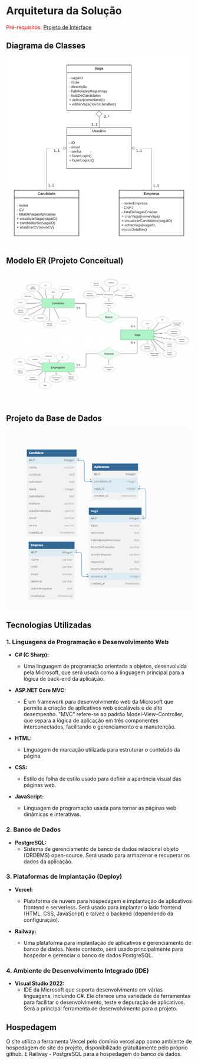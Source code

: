 # Arquitetura da Solução

<span style="color:red">Pré-requisitos: <a href="3-Projeto de Interface.md"> Projeto de Interface</a></span>


## Diagrama de Classes

![Diagrama de CLasse](img/Blank_diagram_1.png)

## Modelo ER (Projeto Conceitual)

![Diagrama ER](img/diagramaER.png)


## Projeto da Base de Dados

![Banco de dados](img/bbancodedados.png)

## Tecnologias Utilizadas

### 1. Linguagens de Programação e Desenvolvimento Web

- **C# (C Sharp):** 
  - Uma linguagem de programação orientada a objetos, desenvolvida pela Microsoft, que será usada como a linguagem principal para a lógica de back-end da aplicação.

- **ASP.NET Core MVC:** 
  - É um framework para desenvolvimento web da Microsoft que permite a criação de aplicativos web escaláveis e de alto desempenho. "MVC" refere-se ao padrão Model-View-Controller, que separa a lógica de aplicação em três componentes interconectados, facilitando o gerenciamento e a manutenção.

- **HTML:** 
  - Linguagem de marcação utilizada para estruturar o conteúdo da página.

- **CSS:** 
  - Estilo de folha de estilo usado para definir a aparência visual das páginas web.

- **JavaScript:** 
  - Linguagem de programação usada para tornar as páginas web dinâmicas e interativas.

### 2. Banco de Dados

- **PostgreSQL:** 
  - Sistema de gerenciamento de banco de dados relacional objeto (ORDBMS) open-source. Será usado para armazenar e recuperar os dados da aplicação.

### 3. Plataformas de Implantação (Deploy)

- **Vercel:** 
  - Plataforma de nuvem para hospedagem e implantação de aplicativos frontend e serverless. Será usado para implantar o lado frontend (HTML, CSS, JavaScript) e talvez o backend (dependendo da configuração).

- **Railway:** 
  - Uma plataforma para implantação de aplicativos e gerenciamento de banco de dados. Neste contexto, será usado principalmente para hospedar e gerenciar o banco de dados PostgreSQL.

### 4. Ambiente de Desenvolvimento Integrado (IDE)

- **Visual Studio 2022:** 
  - IDE da Microsoft que suporta desenvolvimento em várias linguagens, incluindo C#. Ele oferece uma variedade de ferramentas para facilitar o desenvolvimento, teste e depuração de aplicativos. Será a principal ferramenta de desenvolvimento para o projeto.

## Hospedagem

O site utiliza a ferramenta Vercel pelo domínio vercel.app como ambiente de hospedagem do site do projeto, disponibilizado gratuitamente pelo próprio github. E Railway - PostgreSQL para a hospedagem do banco de dados.
